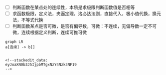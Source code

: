  - [ ] 判断函数在某点处的连续性，本质是求极限判断函数值是否相等
 - [ ] 求函数极限，定义法，夹逼定理，洛必达法则，直接代入，极小值代换，换元法，不等式代换
 - [ ] 判断函数某点是否可微，是否有偏导数，可微：不连续，无偏导数一定不可微，连续根据定义判断，连续可推可微
```mermaid
graph LR
a[连续] -> b[]


<!--stackedit_data:
eyJoaXN0b3J5IjpbMTgxNzY4Nzk3NF19
-->